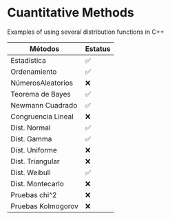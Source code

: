 # Cuantitative Methods
Examples of using several distribution functions in C++

| Métodos            	| Estatus 	|
|--------------------	|---------	|
| Estadística        	| ✅       	|
| Ordenamiento       	| ✅       	|
| NúmerosAleatorios  	| ❌       	|
| Teorema de Bayes   	| ✅       	|
| Newmann Cuadrado   	| ✅       	|
| Congruencia Lineal 	| ❌       	|
| Dist. Normal       	| ✅       	|
| Dist. Gamma        	| ✅       	|
| Dist. Uniforme     	| ❌       	|
| Dist. Triangular   	| ❌       	|
| Dist. Weibull      	| ✅       	|
| Dist. Montecarlo   	| ❌       	|
| Pruebas chi^2      	| ❌       	|
| Pruebas Kolmogorov 	| ❌       	|
